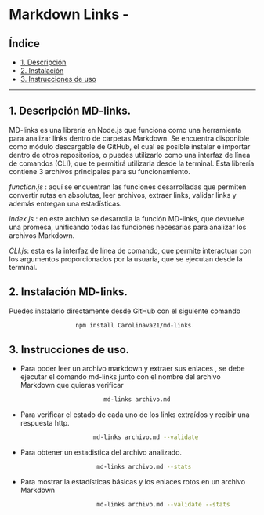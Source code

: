 # Markdown Links -

## Índice

* [1. Descripción](#1-descripción)
* [2. Instalación](#2-instalación)
* [3. Instrucciones de uso](#3-instrucciones-de-uso)


***

## 1. Descripción MD-links.
MD-links es una librería en Node.js que funciona como una herramienta para analizar links dentro de carpetas Markdown. Se encuentra disponible como módulo descargable de GitHub, el cual es posible  instalar e importar dentro de otros  repositorios, o puedes utilizarlo como una interfaz de línea de comandos (CLI), que te permitirá utilizarla desde la terminal. 
Esta librería contiene 3 archivos principales para su funcionamiento.

*function.js* : aquí se encuentran las funciones desarrolladas que permiten convertir rutas en absolutas, leer archivos, extraer links, validar links y además entregan una estadísticas. 

*index.js* : en este archivo se desarrolla la función MD-links, que devuelve una promesa, unificando todas las funciones necesarias para analizar los archivos Markdown.  

*CLI.js*: esta es la interfaz de línea de comando, que permite interactuar con los argumentos proporcionados por la usuaria,  que se ejecutan desde la terminal.


## 2. Instalación MD-links. 
Puedes instalarlo directamente desde GitHub con el siguiente comando

```bash
                   npm install Carolinava21/md-links
```
## 3. Instrucciones de uso.

* Para poder leer un archivo markdown y extraer sus enlaces , se debe ejecutar el comando md-links junto con el nombre del archivo Markdown que quieras verificar 
```bash
                           md-links archivo.md
```

* Para verificar el estado de cada uno de los links extraídos y recibir una respuesta http.   
```bash
                        md-links archivo.md --validate
```


* Para obtener un estadistica del archivo analizado. 

```bash
                         md-links archivo.md --stats
```



*  Para mostrar la estadísticas básicas y los enlaces rotos en un archivo Markdown

```bash
                         md-links archivo.md --validate --stats
```




